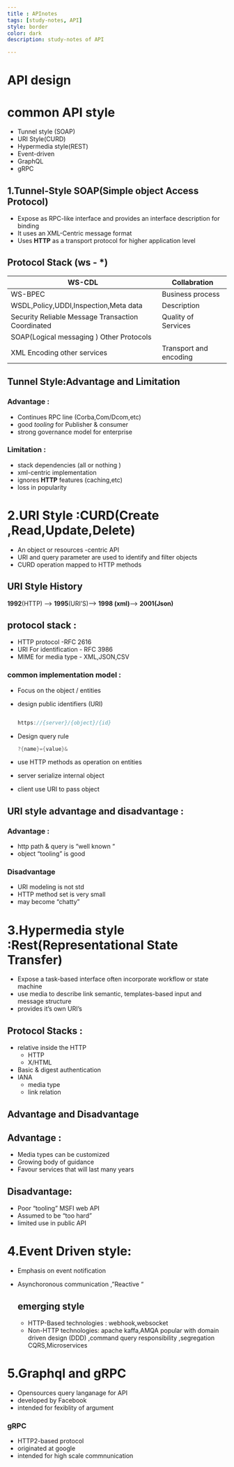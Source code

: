 ```yaml
---
title : APInotes
tags: [study-notes, API]
style: border
color: dark
description: study-notes of API

---
```



# API design

# common API style

- Tunnel style (SOAP)
- URI Style(CURD)
- Hypermedia style(REST)
- Event-driven
- GraphQL
- gRPC

## 1.Tunnel-Style SOAP(Simple object Access Protocol)

- Expose as RPC-like interface and provides an interface description for binding
- It uses an XML-Centric message format
- Uses **HTTP** as a transport protocol for higher application level

## Protocol Stack (ws - *)

| WS-CDL | Collabration |
| --- | --- |
| WS-BPEC | Business process |
| WSDL,Policy,UDDI,Inspection,Meta data | Description  |
| Security        Reliable Message     Transaction Coordinated  | Quality of Services  |
| SOAP(Logical messaging )                     Other Protocols 
 XML Encoding                                        other services  | Transport and encoding  |

## Tunnel Style:Advantage and Limitation

### Advantage :

- Continues RPC line (Corba,Com/Dcom,etc)
- good *tooling* for Publisher & consumer
- strong governance model for enterprise

### Limitation :

- stack dependencies (all or nothing )
- xml-centric implementation
- ignores **HTTP** features (caching,etc)
- loss in popularity

# 2.URI Style :CURD(Create ,Read,Update,Delete)

- An object or resources -centric API
- URI and query parameter are used to identify  and filter objects
- CURD operation mapped to HTTP methods

## URI Style History

**1992**(HTTP) ——> **1995**(URI’S)——> **1998 (xml)**——> **2001(Json)** 

## protocol stack :

- HTTP protocol -RFC 2616
- URI For identification  - RFC 3986
- MIME for media type - XML,JSON,CSV

### common implementation model :

- Focus on the object / entities
- design public identifiers (URI)
    
    
    ```java
    
    https://{server}/{object}/{id}
    ```
    
- Design query rule
    
    
    ```java
    ?{name}={value}&
    ```
    
- use HTTP methods as operation on entities
- server serialize  internal object
- client use URI to pass object

## URI style advantage and disadvantage :

### Advantage :

- http path & query is “well known “
- object “tooling” is good

### Disadvantage

- URI modeling is not std
- HTTP method set is very small
- may become “chatty”

# 3.Hypermedia style :Rest(Representational State Transfer)

- Expose a task-based interface often incorporate workflow or state machine
- use media to describe link semantic, templates-based input and message structure
- provides it’s own URI’s

 

## Protocol Stacks :

- relative inside the HTTP
    - HTTP
    - X/HTML
- Basic & digest authentication
- IANA
    - media type
    - link relation

## Advantage and Disadvantage

## Advantage :

- Media types can be customized
- Growing body of guidance
- Favour services that will last many years

## Disadvantage:

- Poor “tooling” MSFI web API
- Assumed to be “too hard”
- limited use in public API

# 4.Event Driven style:

- Emphasis on event notification
- Asynchoronous communication ,”Reactive “
    
    
    ## emerging style
    
    - HTTP-Based technologies : webhook,websocket
    - Non-HTTP technologies: apache kaffa,AMQA popular with domain driven design (DDD) ,command query responsibility ,segregation CQRS,Microservices
    

# 5.Graphql and gRPC

- Opensources query langanage for API
- developed by Facebook
- intended for fexiblity of argument

### gRPC

- HTTP2-based protocol
- originated at google
- intended for high scale commnunication